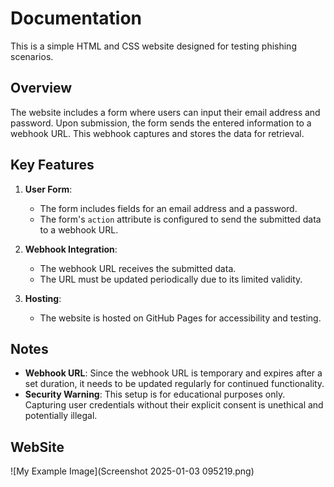 # Documentation

This is a simple HTML and CSS website designed for testing phishing scenarios. 

## Overview

The website includes a form where users can input their email address and password. Upon submission, the form sends the entered information to a webhook URL. This webhook captures and stores the data for retrieval. 

## Key Features

1. **User Form**: 
   - The form includes fields for an email address and a password.
   - The form's `action` attribute is configured to send the submitted data to a webhook URL.

2. **Webhook Integration**: 
   - The webhook URL receives the submitted data.
   - The URL must be updated periodically due to its limited validity.

3. **Hosting**: 
   - The website is hosted on GitHub Pages for accessibility and testing.

## Notes

- **Webhook URL**: Since the webhook URL is temporary and expires after a set duration, it needs to be updated regularly for continued functionality.
- **Security Warning**: This setup is for educational purposes only. Capturing user credentials without their explicit consent is unethical and potentially illegal.

## WebSite 

![My Example Image](Screenshot 2025-01-03 095219.png)
